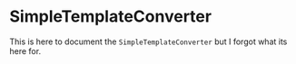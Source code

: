 ﻿# SimpleTemplateConverter

This is here to document the `SimpleTemplateConverter` but
I forgot what its here for.
